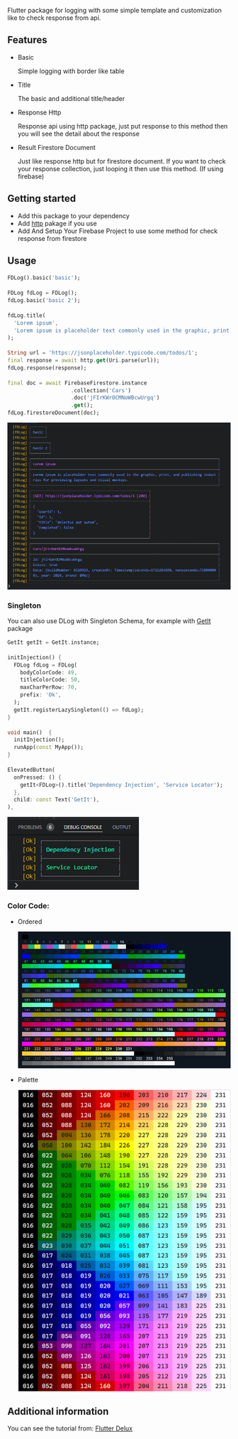 Flutter package for logging with some simple template and customization like to check response from api.

## Features

- Basic

  Simple logging with border like table

- Title

  The basic and additional title/header

- Response Http

  Response api using http package, just put response to this method then you will see the detail about the response

- Result Firestore Document

  Just like response http but for firestore document. If you want to check your response collection, just looping it then use this method. (If using firebase)

## Getting started

- Add this package to your dependency
- Add [http](https://pub.dev/packages/http) pakage if you use
- Add And Setup Your Firebase Project to use some method for check response from firestore

## Usage

```dart
FDLog().basic('basic');

FDLog fdLog = FDLog();
fdLog.basic('basic 2');

fdLog.title(
  'Lorem ipsum',
  'Lorem ipsum is placeholder text commonly used in the graphic, print, and publishing industries for previewing layouts and visual mockups.',
);

String url = 'https://jsonplaceholder.typicode.com/todos/1';
final response = await http.get(Uri.parse(url));
fdLog.response(response);

final doc = await FirebaseFirestore.instance
                    .collection('Cars')
                    .doc('jFIrKWrOCMNoWBcwUrgq')
                    .get();
fdLog.firestoreDocument(doc);
```

![result](pic/fd_log_console.png)

### Singleton

You can also use DLog with Singleton Schema, for example with [GetIt](https://pub.dev/packages/get_it) package

```dart
GetIt getIt = GetIt.instance;

initInjection() {
  FDLog fdLog = FDLog(
    bodyColorCode: 49,
    titleColorCode: 50,
    maxCharPerRow: 70,
    prefix: 'Ok',
  );
  getIt.registerLazySingleton(() => fdLog);
}

void main()  {
  initInjection();
  runApp(const MyApp());
}

ElevatedButton(
  onPressed: () {
    getIt<FDLog>().title('Dependency Injection', 'Service Locator');
  },
  child: const Text('GetIt'),
),
```

![getit](pic/getit.png)

### Color Code:

- Ordered

  ![Ordered](pic/ordered_color_code.png)

- Palette

  ![Palette](pic/256_color_palette.png)

## Additional information

You can see the tutorial from: [Flutter Delux](https://www.youtube.com/@flutterdelux)
